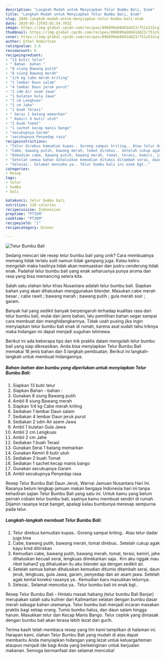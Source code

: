 ```yaml
---
description: "Langkah Mudah untuk Menyiapkan Telur Bumbu Bali, Enak"
title: "Langkah Mudah untuk Menyiapkan Telur Bumbu Bali, Enak"
slug: 2046-langkah-mudah-untuk-menyiapkan-telur-bumbu-bali-enak
date: 2020-05-13T03:01:54.783Z
image: https://img-global.cpcdn.com/recipes/89b699ab0d41dd23/751x532cq70/telur-bumbu-bali-foto-resep-utama.jpg
thumbnail: https://img-global.cpcdn.com/recipes/89b699ab0d41dd23/751x532cq70/telur-bumbu-bali-foto-resep-utama.jpg
cover: https://img-global.cpcdn.com/recipes/89b699ab0d41dd23/751x532cq70/telur-bumbu-bali-foto-resep-utama.jpg
author: Ethel Robertson
ratingvalue: 3.6
reviewcount: 6
recipeingredient:
- "13 butir telur"
- " Bahan  bahan "
- "8 siung Bawang putih"
- "8 siung Bawang merah"
- "1/4 kg Cabe merah kriting"
- "1 lembar Daun salam"
- "4 lembar Daun jeruk purut"
- "2 sdm Air asem Jawa"
- "1 bulatan Gula Jawa"
- "2 cm Lengkuas"
- "2 cm Jahe"
- "1 buah Terasi"
- " Serai 1 batang memarkan"
- " Kemiri 6 butir utuh"
- "2 buah Tomat"
- "1 sachet kecap manis bango"
- "secukupnya Garam"
- "secukupnya Penyedap rasa"
recipeinstructions:
- "Telur direbus kemudian kupas.. Goreng sampai kriting.. Atau telur dadar juga bisa"
- "Cabe, bawang putih, bawang merah, tomat direbus.. Setelah cukup agak kayu kmd ditiriskan"
- "Kemudian cabe, bawang putih, bawang merah, tomat, terasi, kemiri, jahe dihaluskan kecuali serai, lengkuas dimekarkan saja.. Krn aku nggak mau ribet bahan2 yg dihaluskan itu aku blender aja dengan sedikit air."
- "Setelah semua bahan dihaluskan kemudian ditumis ditambah serai, daun jeruk, lengkuas, gula Jawa, garam, penyedap dan air asam jawa. Setelah agak kental koreksi rasanya ya.. Kemudian baru masukkan telurnya.."
- "Selesai.. Selamat mencoba ya.. Telur bumbu bali ini enak bgt.."
categories:
- Resep
tags:
- telur
- bumbu
- bali

katakunci: telur bumbu bali 
nutrition: 120 calories
recipecuisine: Indonesian
preptime: "PT35M"
cooktime: "PT36M"
recipeyield: "1"
recipecategory: Dinner

---
```



![Telur Bumbu Bali](https://img-global.cpcdn.com/recipes/89b699ab0d41dd23/751x532cq70/telur-bumbu-bali-foto-resep-utama.jpg)

Sedang mencari ide resep telur bumbu bali yang unik? Cara membuatnya memang tidak terlalu sulit namun tidak gampang juga. Kalau keliru mengolah maka hasilnya tidak akan memuaskan dan justru cenderung tidak enak. Padahal telur bumbu bali yang enak seharusnya punya aroma dan rasa yang bisa memancing selera kita.

Salah satu olahan telur khas Nusantara adalah telur bumbu bali. Siapkan bahan yang akan dihaluskan menggunakan blender. Masukan cabe merah besar ; cabe rawit ; bawang merah ; bawang putih ; gula merah sisir ; garam.

Banyak hal yang sedikit banyak berpengaruh terhadap kualitas rasa dari telur bumbu bali, mulai dari jenis bahan, lalu pemilihan bahan segar sampai cara membuat dan menghidangkannya. Tidak usah pusing jika ingin menyiapkan telur bumbu bali enak di rumah, karena asal sudah tahu triknya maka hidangan ini dapat menjadi suguhan istimewa.


Berikut ini ada beberapa tips dan trik praktis dalam mengolah telur bumbu bali yang siap dikreasikan. Anda bisa menyiapkan Telur Bumbu Bali memakai 18 jenis bahan dan 5 langkah pembuatan. Berikut ini langkah-langkah untuk membuat hidangannya.

<!--inarticleads1-->

##### Bahan-bahan dan bumbu yang diperlukan untuk menyiapkan Telur Bumbu Bali:

1. Siapkan 13 butir telur
1. Siapkan  Bahan - bahan :
1. Gunakan 8 siung Bawang putih
1. Ambil 8 siung Bawang merah
1. Siapkan 1/4 kg Cabe merah kriting
1. Sediakan 1 lembar Daun salam
1. Sediakan 4 lembar Daun jeruk purut
1. Sediakan 2 sdm Air asem Jawa
1. Ambil 1 bulatan Gula Jawa
1. Ambil 2 cm Lengkuas
1. Ambil 2 cm Jahe
1. Sediakan 1 buah Terasi
1. Gunakan  Serai 1 batang memarkan
1. Gunakan  Kemiri 6 butir utuh
1. Sediakan 2 buah Tomat
1. Sediakan 1 sachet kecap manis bango
1. Gunakan secukupnya Garam
1. Ambil secukupnya Penyedap rasa


Resep Telur Bumbu Bali Daun Jeruk, Warnai Jamuan Nusantara Hari Ini. Rasanya belum lengkap jamuan makan bergaya Indonesia hari ini tanpa kehadiran sajian Telur Bumbu Bali yang satu ini. Untuk kamu yang belum pernah cobain telur bumbu bali, saatnya kamu membuat sendiri di rumah. Dijamin rasanya lezat banget, apalagi kalau bumbunya meresap sempurna pada telur. 

<!--inarticleads2-->

##### Langkah-langkah membuat Telur Bumbu Bali:

1. Telur direbus kemudian kupas.. Goreng sampai kriting.. Atau telur dadar juga bisa
1. Cabe, bawang putih, bawang merah, tomat direbus.. Setelah cukup agak kayu kmd ditiriskan
1. Kemudian cabe, bawang putih, bawang merah, tomat, terasi, kemiri, jahe dihaluskan kecuali serai, lengkuas dimekarkan saja.. Krn aku nggak mau ribet bahan2 yg dihaluskan itu aku blender aja dengan sedikit air.
1. Setelah semua bahan dihaluskan kemudian ditumis ditambah serai, daun jeruk, lengkuas, gula Jawa, garam, penyedap dan air asam jawa. Setelah agak kental koreksi rasanya ya.. Kemudian baru masukkan telurnya..
1. Selesai.. Selamat mencoba ya.. Telur bumbu bali ini enak bgt..


Resep Telur Bumbu Bali - Hintalu masak habang (telur bumbu Bali Banjar) merupakan salah satu kuliner dari Kalimantan selatan dengan bumbu dasar merah sebagai bahan utamanya. Telur bumbu bali menjadi incaran masakan praktis bagi setiap orang. Tumis bumbu halus, dan daun salam hingga harum. Masukkan telur dan Kecap Manis Bango. Telur ceplok yang dimasak dengan bumbu bali akan terasa lebih lezat dan gurih. 

Terima kasih telah membaca resep yang tim kami tampilkan di halaman ini. Harapan kami, olahan Telur Bumbu Bali yang mudah di atas dapat membantu Anda menyiapkan hidangan yang lezat untuk keluarga/teman ataupun menjadi ide bagi Anda yang berkeinginan untuk berjualan makanan. Semoga bermanfaat dan selamat mencoba!
